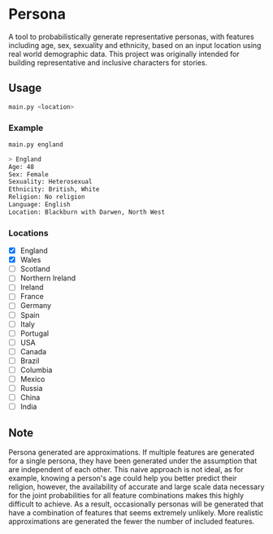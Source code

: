 # Persona

A tool to probabilistically generate representative personas, with features including age, sex, sexuality and ethnicity, based on an input location using real world demographic data. This project was originally intended for building representative and inclusive characters for stories.

## Usage

```py
main.py <location>
```

### Example
```bash
main.py england

> England
Age: 48
Sex: Female
Sexuality: Heterosexual
Ethnicity: British, White
Religion: No religion
Language: English
Location: Blackburn with Darwen, North West
```

### Locations

- [x] England
- [x] Wales
- [ ] Scotland
- [ ] Northern Ireland
- [ ] Ireland
- [ ] France
- [ ] Germany
- [ ] Spain
- [ ] Italy
- [ ] Portugal
- [ ] USA
- [ ] Canada
- [ ] Brazil
- [ ] Columbia
- [ ] Mexico
- [ ] Russia
- [ ] China
- [ ] India

## Note

Persona generated are approximations. If multiple features are generated for a single persona, they have been generated under the assumption that are independent of each other. This naive approach is not ideal, as for example, knowing a person's age could help you better predict their religion, however, the availability of accurate and large scale data necessary for the joint probabilities for all feature combinations makes this highly difficult to achieve. As a result, occasionally personas will be generated that have a combination of features that seems extremely unlikely. More realistic approximations are generated the fewer the number of included features.
